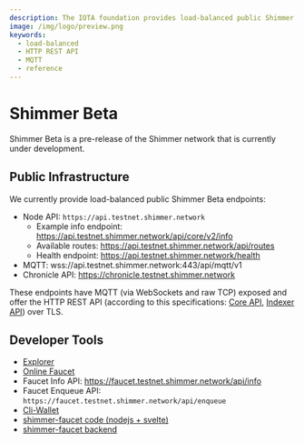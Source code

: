 ```yaml
---
description: The IOTA foundation provides load-balanced public Shimmer Beta endpoints, where MQTT and the HTTP REST API are enabled.
image: /img/logo/preview.png
keywords:
  - load-balanced
  - HTTP REST API
  - MQTT
  - reference
---
```


# Shimmer Beta

Shimmer Beta is a pre-release of the Shimmer network that is currently under development.

## Public Infrastructure

We currently provide load-balanced public Shimmer Beta endpoints:

- Node API: `https://api.testnet.shimmer.network`
  - Example info endpoint: https://api.testnet.shimmer.network/api/core/v2/info
  - Available routes: https://api.testnet.shimmer.network/api/routes
  - Health endpoint: https://api.testnet.shimmer.network/health
- MQTT: wss://api.testnet.shimmer.network:443/api/mqtt/v1
- Chronicle API: https://chronicle.testnet.shimmer.network

These endpoints have MQTT (via WebSockets and raw TCP) exposed and offer the HTTP REST API (according to this specifications: [Core API](/apis/core/v2/iota-core-rest-api), [Indexer API](/apis/indexer/iota-utxo-indexer-rest-api)) over TLS.

## Developer Tools

- [Explorer](https://explorer.shimmer.network)
- [Online Faucet](https://faucet.testnet.shimmer.network)
- Faucet Info API: https://faucet.testnet.shimmer.network/api/info
- Faucet Enqueue API: `https://faucet.testnet.shimmer.network/api/enqueue`
- [Cli-Wallet](https://github.com/iotaledger/cli-wallet/tree/develop)
- [shimmer-faucet code (nodejs + svelte)](https://github.com/iotaledger/chrysalis-faucet/tree/hornet)
- [shimmer-faucet backend](https://github.com/iotaledger/inx-faucet)
